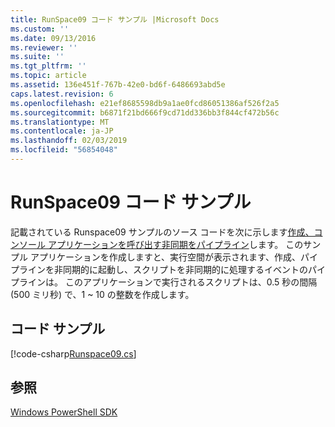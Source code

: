 ```yaml
---
title: RunSpace09 コード サンプル |Microsoft Docs
ms.custom: ''
ms.date: 09/13/2016
ms.reviewer: ''
ms.suite: ''
ms.tgt_pltfrm: ''
ms.topic: article
ms.assetid: 136e451f-767b-42e0-bd6f-6486693abd5e
caps.latest.revision: 6
ms.openlocfilehash: e21ef8685598db9a1ae0fcd86051386af526f2a5
ms.sourcegitcommit: b6871f21bd666f9cd71dd336bb3f844cf472b56c
ms.translationtype: MT
ms.contentlocale: ja-JP
ms.lasthandoff: 02/03/2019
ms.locfileid: "56854048"
---
```

# <a name="runspace09-code-sample"></a>RunSpace09 コード サンプル

記載されている Runspace09 サンプルのソース コードを次に示します[作成、コンソール アプリケーションを呼び出す非同期をパイプライン](http://msdn.microsoft.com/en-us/198c1c94-2a06-457e-93ce-c0d910618e47)します。 このサンプル アプリケーションを作成しますと、実行空間が表示されます、作成、パイプラインを非同期的に起動し、スクリプトを非同期的に処理するイベントのパイプラインは。 このアプリケーションで実行されるスクリプトは、0.5 秒の間隔 (500 ミリ秒) で、1 ~ 10 の整数を作成します。

## <a name="code-sample"></a>コード サンプル

[!code-csharp[Runspace09.cs](../../powershell-sdk-samples/SDK-2.0/csharp/Runspace09/Runspace09.cs#L11-L113 "Runspace09.cs")]

## <a name="see-also"></a>参照

[Windows PowerShell SDK](../windows-powershell-reference.md)